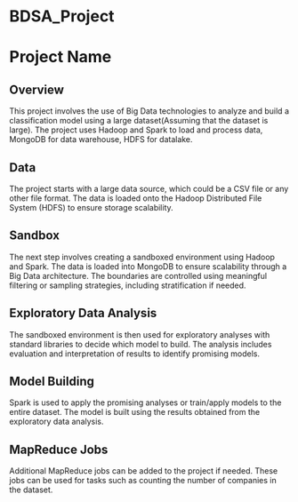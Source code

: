 # BDSA_Project

<body>
<h1>Project Name</h1>
<h2>Overview</h2>
<p>This project involves the use of Big Data technologies to analyze and build a classification model using a large dataset(Assuming that the dataset is large). The project uses Hadoop and Spark to load and process data, MongoDB for data warehouse, HDFS for datalake.</p>

<h2>Data</h2>
<p>The project starts with a large data source, which could be a CSV file or any other file format. The data is loaded onto the Hadoop Distributed File System (HDFS) to ensure storage scalability.</p>

<h2>Sandbox</h2>
<p>The next step involves creating a sandboxed environment using Hadoop and Spark. The data is loaded into MongoDB to ensure scalability through a Big Data architecture. The boundaries are controlled using meaningful filtering or sampling strategies, including stratification if needed.</p>

<h2>Exploratory Data Analysis</h2>
<p>The sandboxed environment is then used for exploratory analyses with standard libraries to decide which model to build. The analysis includes evaluation and interpretation of results to identify promising models.</p>

<h2>Model Building</h2>
<p>Spark is used to apply the promising analyses or train/apply models to the entire dataset. The model is built using the results obtained from the exploratory data analysis.</p>

<h2>MapReduce Jobs</h2>
<p>Additional MapReduce jobs can be added to the project if needed. These jobs can be used for tasks such as counting the number of companies in the dataset.</p>

</body>
</html>